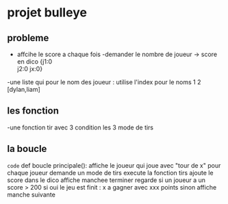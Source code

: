 # projet bulleye

## probleme

- affcihe le score a chaque fois
-demander le nombre de joueur -> score en dico
                                 {j1:0 \
                                  j2:0
                                  jx:0}

-une liste qui pour le nom des joueur : utilise l'index pour le noms
1      2
[dylan,liam]

## les fonction
-une fonction tir
avec 3 condition
les 3 mode de tirs

## la boucle

`code` def boucle principale():
    affiche le joueur qui joue  avec "tour de x"
    pour chaque joueur
        demande un mode de tirs
        execute la fonction tirs
        ajoute le score dans le dico
    affiche manchee terminer
    regarde si un joueur a un score > 200
    si oui le jeu est finit : x a gagner avec xxx points
    sinon affiche manche suivante
